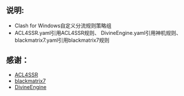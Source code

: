 ## 说明:
- Clash for Windows自定义分流规则策略组
- ACL4SSR.yaml引用ACL4SSR规则、 DivineEngine.yaml引用神机规则、blackmatrix7.yaml引用blackmatrix7规则

## 感谢：
* [ACL4SSR](https://github.com/ACL4SSR/ACL4SSR/tree/master) 
* [blackmatrix7](https://github.com/blackmatrix7/ios_rule_script) 
* [DivineEngine](https://github.com/DivineEngine/Profiles/tree/master) 
